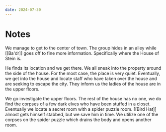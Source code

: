 ```yaml
---
date: 2024-07-30
---
```

# Notes

We manage to get to the center of town. The group hides in an alley while [[Ba'dr]] goes off to fine more information. Specifically where the House of Stein is.

He finds its location and we get there. We all sneak into the property around the side of the house. For the most case, the place is very quiet. Eventually, we get into the house and locate staff who have taken over the house and are seeking to escape the city. They inform us the ladies of the house are in the upper floors.

We go investigate the upper floors. The rest of the house has no one, we do find the corpses of a few dark elves who have been stuffed in a closet. Eventually we locate a secret room with a spider puzzle room. [[Bird Hat]] almost gets himself stabbed, but we save him in time. We utilize one of the corpses on the spider puzzle which drains the body and opens another room. 